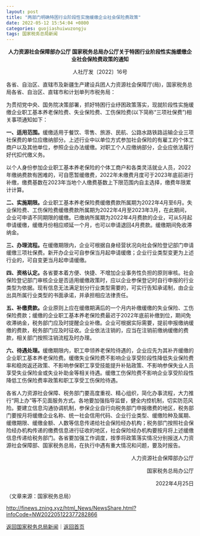 ```yaml
---
layout: post
title: "两部门明确特困行业阶段性实施缓缴企业社会保险费政策"
date: 2022-05-12 15:54:04 +0800
categories: guojiashuiwuzongju
tags: 国家税务总局新闻
---
```

<p style="text-align:center;"><strong>人力资源社会保障部办公厅 国家税务总局办公厅</strong><strong>关于特困行业阶段性实施缓缴企业社会保险费政策的通知</strong></p>
 <p style="text-align:center;">人社厅发〔2022〕16号</p>
 <p>各省、自治区、直辖市及新疆生产建设兵团人力资源社会保障厅(局)，国家税务总局各省、自治区、直辖市和计划单列市税务局：</p>
 <p>为贯彻党中央、国务院决策部署，抓好特困行业纾困政策落实，现就阶段性实施缓缴企业职工基本养老保险费、失业保险费、工伤保险费(以下简称“三项社保费”)相关事项通知如下：</p>
 <p><strong>一、适用范围。</strong>缓缴适用于餐饮、零售、旅游、民航、公路水路铁路运输企业三项社保费的单位应缴纳部分。上述行业中以单位方式参加社会保险的有雇工的个体工商户以及其他单位，参照企业办法缓缴。对职工个人应缴纳部分，企业应依法履行好代扣代缴义务。</p>
 <p>以个人身份参加企业职工基本养老保险的个体工商户和各类灵活就业人员，2022年缴纳费款有困难的，可自愿暂缓缴费，2022年未缴费月度可于2023年底前进行补缴，缴费基数在2023年当地个人缴费基数上下限范围内自主选择，缴费年限累计计算。</p>
 <p><strong>二、实施期限。</strong>企业职工基本养老保险费缓缴费款所属期为2022年4月至6月。失业保险费、工伤保险费缓缴费款所属期为2022年4月至2023年3月，在此期间，企业可申请不同期限的缓缴。已缴纳所属期为2022年4月费款的企业，可从5月起申请缓缴，缓缴月份相应顺延一个月，也可以申请退回4月费款。缓缴期间免收滞纳金。</p>
 <p><strong>三、办理流程。</strong>在缓缴期限内，企业可根据自身经营状况向社会保险登记部门申请缓缴三项社保费。新开办企业可自参保当月起申请缓缴；企业行业类型变更为上述行业的，可自变更当月起申请缓缴。</p>
 <p><strong>四、资格认定。</strong>各省要本着方便、快捷、不增加企业事务性负担的原则审核。社会保险登记部门审核企业是否适用缓缴政策时，应以企业参保登记时自行申报的行业类型为依据。现有信息无法满足划分行业类型需要的，可实行告知承诺制，由企业出具所属行业类型的书面承诺，并承担相应法律责任。</p>
 <p><strong>五、补缴费款。</strong>企业原则上应在缓缴期满后的一个月内补缴缓缴的失业保险、工伤保险费款；缓缴的企业职工基本养老保险费最迟于2022年底前补缴到位，期间免收滞纳金，税务部门应及时提醒企业补缴。企业可根据实际需要，提前申报缴纳缓缴的费款，税务部门应及时征收。企业依法注销的，应当在注销前缴纳缓缴的费款，相关部门按照注销流程及时办理。</p>
 <p><strong>六、待遇处理。</strong>缓缴期限内，职工申领养老保险待遇的，企业应先为其补齐缓缴的企业职工基本养老保险费。缓缴失业保险费不影响企业享受阶段性降低失业保险费率和稳岗返还政策、不影响参保职工享受技能提升补贴政策、不影响参保失业人员享受失业保险金或失业补助金等相关待遇。缓缴工伤保险费不影响企业享受阶段性降低工伤保险费率政策和职工享受工伤保险待遇。</p>
 <p>各省人力资源社会保障、税务部门要高度重视、精心组织，简化办事流程，大力推行“网上办”等不见面服务方式。各地要加强指导监督，健全内控机制，切实防范风险。要建立信息沟通协调机制，参保企业自行向税务部门申报缴费的地区，税务部门要按月将缓缴企业名称、统一社会信用代码、企业行业类型、缓缴险种及属期、缓缴期限、缓缴金额、人数等信息传递给社会保险经办机构；税务部门按照社会保险经办机构传递的缴费信息进行征收的地区，社会保险经办机构要按月将上述缓缴信息传递给税务部门。各省要加强工作调度，按季将政策落实情况分别报送人力资源社会保障部、国家税务总局，在执行中遇有重大情况和问题，要及时报告。</p>
 <p style="text-align:right;">人力资源社会保障部办公厅</p>
 <p style="text-align:right;">国家税务总局办公厅</p>
 <p style="text-align:right;">2022年4月25日</p><p class="em_media">（文章来源：国家税务总局）</p>

<http://finews.zning.xyz/html_News/NewsShare.html?infoCode=NW202205122377282866>

[返回国家税务总局新闻](//finews.withounder.com/category/guojiashuiwuzongju.html)｜[返回首页](//finews.withounder.com/)
